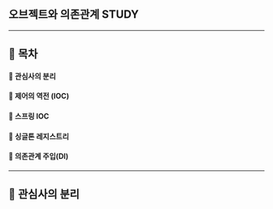 ## 오브젝트와 의존관계 STUDY
***

## 🎯 목차
#### 📌 관심사의 분리
#### 📌 제어의 역전 (IOC)
#### 📌 스프링 IOC
#### 📌 싱글톤 레지스트리
#### 📌 의존관계 주입(DI)
***

## 🚀 관심사의 분리